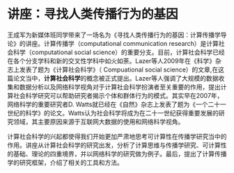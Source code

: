 

# 讲座：寻找人类传播行为的基因

王成军为新媒体班同学带来了一场名为《寻找人类传播行为的基因：计算传播学导论》的讲座。计算传播学（computational communication research）是计算社会科学（computational social science）的重要分支。目前，计算社会科学已经在各个分支学科和新的交叉性学科中如火如荼。Lazer等人2009年在《科学》杂志上发表了题为《计算社会科学》（ Compuational social science）的文章,在这篇论文当中，**计算社会科学**的概念被正式提出。Lazer等人强调了大规模的数据收集和数据分析以及网络科学视角对于计算社会科学扮演者至关重要的作用，提出计算社会科学研究可以帮助研究者揭示个体和群体行为的模式。其实早在2007年，网络科学的重要研究者D. Watts就已经在《自然》杂志上发表了题为《一个二十一世纪的科学》的论文。Watts认为社会科学将成为在二十一世纪获得重要发展的研究领域，其主要原因来源于互联网大数据的使用和网络科学视角。

计算社会科学的兴起都使得我们开始更加严肃地思考可计算性在传播学研究当中的作用。讲座从计算社会科学的研究出发，分析了计算思维与传播学研究、可计算性的基础、理论的四重境界，并以网络科学的研究做为例子。最后，提出了计算传播学的研究框架，介绍了相关的工具和方法。
